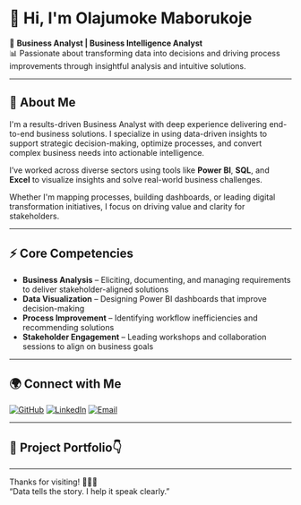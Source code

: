 # 👋 Hi, I'm Olajumoke Maborukoje

🎯 **Business Analyst | Business Intelligence Analyst**  
📊 Passionate about transforming data into decisions and driving process improvements through insightful analysis and intuitive solutions.

---

## 🚀 About Me

I'm a results-driven Business Analyst with deep experience delivering end-to-end business solutions. I specialize in using data-driven insights to support strategic decision-making, optimize processes, and convert complex business needs into actionable intelligence.

I’ve worked across diverse sectors using tools like **Power BI**, **SQL**, and **Excel** to visualize insights and solve real-world business challenges.

Whether I'm mapping processes, building dashboards, or leading digital transformation initiatives, I focus on driving value and clarity for stakeholders.

---

## ⚡ Core Competencies

- **Business Analysis** – Eliciting, documenting, and managing requirements to deliver stakeholder-aligned solutions  
- **Data Visualization** – Designing Power BI dashboards that improve decision-making  
- **Process Improvement** – Identifying workflow inefficiencies and recommending solutions  
- **Stakeholder Engagement** – Leading workshops and collaboration sessions to align on business goals  

---

## 🌍 Connect with Me

[![GitHub](https://img.shields.io/badge/GitHub-%2312100E.svg?&style=flat&logo=github&logoColor=white)](https://github.com/Jmabos)
[![LinkedIn](https://img.shields.io/badge/LinkedIn-%230077B5.svg?&style=flat&logo=linkedin&logoColor=white)](https://www.linkedin.com/in/olajumoke-maborukoje-msc-mba-072626110)
[![Email](https://img.shields.io/badge/Email-D14836?style=flat&logo=gmail&logoColor=white)](mailto:Jumokemabos@gmail.com)

---

## 💼 Project Portfolio👇

---

Thanks for visiting! 👩🏽‍💻  
“Data tells the story. I help it speak clearly.”
